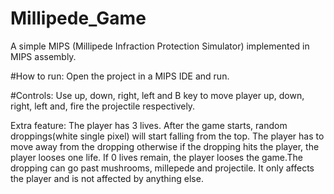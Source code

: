 # Millipede_Game 
A simple MIPS (Millipede Infraction Protection Simulator) implemented in MIPS assembly.  

#How to run:
Open the project in a MIPS IDE and run.

#Controls:
Use up, down, right, left and B key to move player up, down, right, left and, fire the projectile respectively.  

Extra feature:
The player has 3 lives. After the game starts, random droppings(white single pixel) will start
falling from the top. The player has to move away from the dropping otherwise if the dropping
hits the player, the player looses one life. If 0 lives remain, the player looses the game.The dropping can go past mushrooms, millepede and projectile. It only affects the player and is not affected by anything else. 






